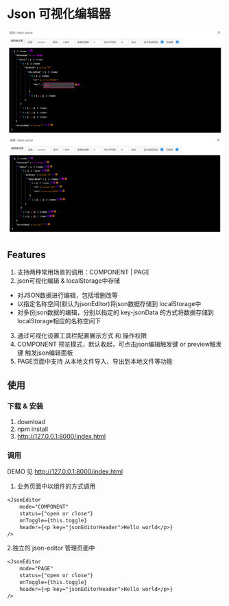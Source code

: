 # Json 可视化编辑器
![](src/assets/jsonEditor.png)
![](src/assets/jsonEditor0.png)

## Features
1. 支持两种常用场景的调用：COMPONENT | PAGE
2. json可视化编辑 & localStorage中存储
  - 对JSON数据进行编辑，包括增删改等
  - 以指定名称空间(默认为jsonEditor)将json数据存储到 localStorage中
  - 对多份json数据的编辑，分别以指定的 key-jsonData 的方式将数据存储到localStorage相应的名称空间下
3. 通过可视化设置工具栏配置展示方式 和 操作权限
4. COMPONENT 预览模式，默认收起，可点击json编辑触发键 or preview触发键 触发json编辑面板
5. PAGE页面中支持 从本地文件导入、导出到本地文件等功能

## 使用
### 下载 & 安装
1. download
2. npm install
3. http://127.0.0.1:8000/index.html

### 调用
DEMO 见 http://127.0.0.1:8000/index.html

1. 业务页面中以组件的方式调用

```
<JsonEditor
    mode="COMPONENT"
    status={"open or close"}
    onToggle={this.toggle}
    header={<p key="jsonEditorHeader">Hello world</p>}
/>
```
2.独立的 json-editor 管理页面中

```
<JsonEditor
    mode="PAGE"
    status={"open or close"}
    onToggle={this.toggle}
    header={<p key="jsonEditorHeader">Hello world</p>}
/>
```


